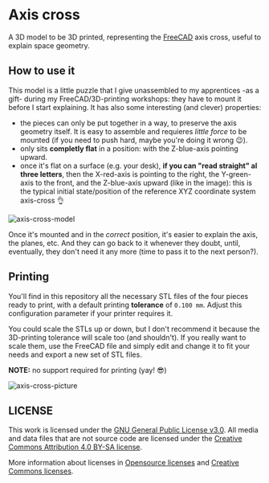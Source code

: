 # Axis cross
A 3D model to be 3D printed, representing the [FreeCAD](https://freecadweb.org) axis cross, useful to explain space geometry.

## How to use it
This model is a little puzzle that I give unassembled to my apprentices -as a gift- during my FreeCAD/3D-printing workshops: they have to mount it before I start explaining. It has also some interesting (and clever) properties:

* the pieces can only be put together in a way, to preserve the axis geometry itself. It is easy to assemble and requieres *little force* to be mounted (if you need to push hard, maybe you're doing it wrong 😉).
* only sits **completly flat** in a position: with the Z-blue-axis pointing upward.
* once it's flat on a surface (e.g. your desk), **if you can "read straight" al three letters**, then the X-red-axis is pointing to the right, the Y-green-axis to the front, and the Z-blue-axis upward (like in the image): this is the typical initial state/position of the reference XYZ coordinate system axis-cross 👌

![axis-cross-model](axis-cross.png)

Once it's mounted and in the *correct* position, it's easier to explain the axis, the planes, etc. And they can go back to it whenever they doubt, until, eventually, they don't need it any more (time to pass it to the next person?).

## Printing
You'll find in this repository all the necessary STL files of the four pieces ready to print, with a default printing **tolerance** of <code>0.100 mm</code>. Adjust this configuration parameter if your printer requires it.

You could scale the STLs up or down, but I don't recommend it because the 3D-printing tolerance will scale too (and shouldn't). If you really want to scale them, use the FreeCAD file and simply edit and change it to fit your needs and export a new set of STL files.

**NOTE:** no support required for printing (yay! 😎)

![axis-cross-picture](axis-cross.jpg)

## LICENSE

This work is licensed under the [GNU General Public License v3.0](../LICENSE-GPLV30). All media and data files that are not source code are licensed under the [Creative Commons Attribution 4.0 BY-SA license](../LICENSE-CCBYSA40).

More information about licenses in [Opensource licenses](https://opensource.org/licenses/) and [Creative Commons licenses](https://creativecommons.org/licenses/).
